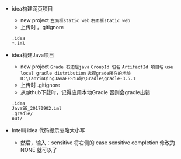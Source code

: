 

- idea构建网页项目
  - new project `左面框static web` `右面框static web`
  - 上传时 。gitignore
  
  ```
  .idea
  *.iml
  ```
- idea构建Java项目
  - new project `Grade 右边是java`  `GroupId 包名`  `ArtifactId 项目名` `use local gradle distribution`
  `选择grade所在的地址  D:\TanYinQingJavaEEStudy\Gradle\gradle-3.5.1`
   - 上传时 .gitignore
   - 从github下载时，记得应用本地Gradle 否则会gradle出错
    ```
   .idea
   JavaSE_20170902.iml
   .gradle/
   out/
    ```
    
- Intellij idea 代码提示忽略大小写
  -  然后，输入：sensitive 将右侧的 case sensitive completion 修改为NONE 就可以了
    
     